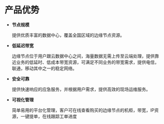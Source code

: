 # 产品优势

- **节点规模**

  提供优质丰富的数据中心，覆盖全国区域的边缘节点资源。
  
- **低延迟带宽**  

  边缘节点位于用户跟云数据中心之间，海量数据无需上传至云端处理，提供靠近业务的低延时、低成本带宽资源，可满足不同业务的带宽需求，提供电信，联通，移动其中之一的稳定网络。
  
- **安全可靠**  

  提供快速响应的应急服务，并根据用户需求，提供高效的现场运维服务。

- **可视化管理**  

  简单易用的平台化管理，客户可在线查看购买的边缘节点的机柜，带宽，IP资源，一键提单，在线跟踪工单进度
